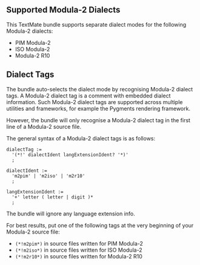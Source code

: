 ## Supported Modula-2 Dialects ##

This TextMate bundle supports separate dialect modes for the following Modula-2 dialects:

* PIM Modula-2
* ISO Modula-2
* Modula-2 R10


## Dialect Tags ##

The bundle auto-selects the dialect mode by recognising Modula-2 dialect tags. A Modula-2 dialect tag
is a comment with embedded dialect information. Such Modula-2 dialect tags are supported across
multiple utilities and frameworks, for example the Pygments rendering framework. 

However, the bundle will only recognise a Modula-2 dialect tag in the first line of a Modula-2 source file.

The general syntax of a Modula-2 dialect tags is as follows:

```
dialectTag :=
  '(*!' dialectIdent langExtensionIdent? '*)'
  ;

dialectIdent :=
  'm2pim' | 'm2iso' | 'm2r10'
  ;

langExtensionIdent :=
  '+' letter ( letter | digit )*
  ;
```

The bundle will ignore any language extension info.

For best results, put one of the following tags at the very beginning of your Modula-2 source file:

* `(*!m2pim*)` in source files written for PIM Modula-2
* `(*!m2iso*)` in source files written for ISO Modula-2
* `(*!m2r10*)` in source files written for Modula-2 R10
